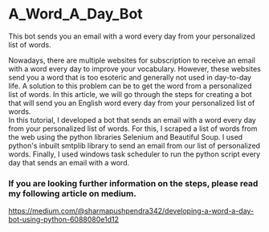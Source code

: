 # A_Word_A_Day_Bot
This bot sends you an email with a word every day from your personalized list of words. 

Nowadays, there are multiple websites for subscription to receive an email with a word every day to improve your vocabulary. However, these websites send you a word that is too esoteric and generally not used in day-to-day life. A solution to this problem can be to get the word from a personalized list of words. In this article, we will go through the steps for creating a bot that will send you an English word every day from your personalized list of words.          
In this tutorial, I developed a bot that sends an email with a word every day from your personalized list of words. For this, I scraped a list of words from the web using the python libraries Selenium and Beautiful Soup. I used python's inbuilt smtplib library to send an email from our list of personalized words. Finally, I used windows task scheduler to run the python script every day that sends an email with a word.                 

### If you are looking further information on the steps, please read my following article on medium. 
https://medium.com/@sharmapushpendra342/developing-a-word-a-day-bot-using-python-6088080e1d12
